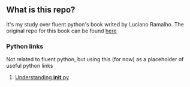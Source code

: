## What is this repo?

It's my study over fluent python's book writed by Luciano Ramalho. The original repo for this book can be found [here](https://github.com/fluentpython/)

### Python links

Not related to fluent python, but using this (for now) as a placeholder of useful python links

1. [Understanding __init__.py](https://medium.com/python-in-plain-english/how-i-learned-to-love-f-a-simple-guide-120857df7af0)
